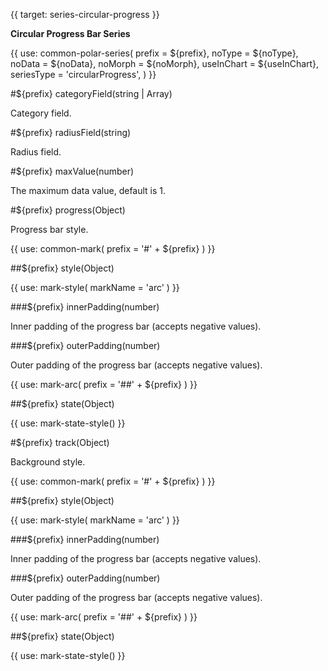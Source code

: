 {{ target: series-circular-progress }}

<!-- ICircularProgressSeriesSpec -->

**Circular Progress Bar Series**

{{ use: common-polar-series(
  prefix = ${prefix},
  noType = ${noType},
  noData = ${noData},
  noMorph = ${noMorph},
  useInChart = ${useInChart},
  seriesType = 'circularProgress',
) }}

#${prefix} categoryField(string | Array)

Category field.

#${prefix} radiusField(string)

Radius field.

#${prefix} maxValue(number)

The maximum data value, default is 1.

#${prefix} progress(Object)

Progress bar style.

{{ use: common-mark(
  prefix = '#' + ${prefix}
) }}

##${prefix} style(Object)

{{ use: mark-style(
  markName = 'arc'
) }}

###${prefix} innerPadding(number)

Inner padding of the progress bar (accepts negative values).

###${prefix} outerPadding(number)

Outer padding of the progress bar (accepts negative values).

{{ use: mark-arc(
  prefix = '##' + ${prefix}
) }}

##${prefix} state(Object)

{{ use: mark-state-style() }}

#${prefix} track(Object)

Background style.

{{ use: common-mark(
  prefix = '#' + ${prefix}
) }}

##${prefix} style(Object)

{{ use: mark-style(
  markName = 'arc'
) }}

###${prefix} innerPadding(number)

Inner padding of the progress bar (accepts negative values).

###${prefix} outerPadding(number)

Outer padding of the progress bar (accepts negative values).

{{ use: mark-arc(
  prefix = '##' + ${prefix}
) }}

##${prefix} state(Object)

{{ use: mark-state-style() }}